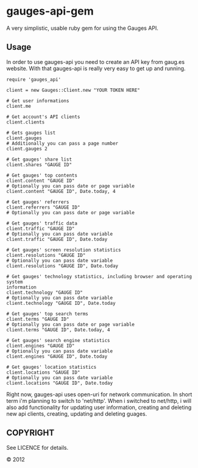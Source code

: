 # gauges-api-gem

A very simplistic, usable ruby gem for using the Gauges API.

## Usage

In order to use gauges-api you need to create an API key from 
gaug.es website. With that gauges-api is really very easy to
get up and running.

```
require 'gauges_api'

client = new Gauges::Client.new "YOUR TOKEN HERE"

# Get user informations
client.me

# Get account's API clients
client.clients

# Gets gauges list
client.gauges
# Additionally you can pass a page number
client.gauges 2

# Get gauges' share list
client.shares "GAUGE ID"

# Get gauges' top contents
client.content "GAUGE ID"
# Optionally you can pass date or page variable
client.content "GAUGE ID", Date.today, 4

# Get gauges' referrers
client.referrers "GAUGE ID"
# Optionally you can pass date or page variable

# Get gauges' traffic data
client.traffic "GAUGE ID"
# Optionally you can pass date variable
client.traffic "GAUGE ID", Date.today

# Get gauges' screen resolution statistics
client.resolutions "GAUGE ID"
# Optionally you can pass date variable
client.resolutions "GAUGE ID", Date.today

# Get gauges' technology statistics, including browser and operating system
information
client.technology "GAUGE ID"
# Optionally you can pass date variable
client.technology "GAUGE ID", Date.today

# Get gauges' top search terms
client.terms "GAUGE ID"
# Optionally you can pass date or page variable
client.terms "GAUGE ID", Date.today, 4

# Get gauges' search engine statistics
client.engines "GAUGE ID"
# Optionally you can pass date variable
client.engines "GAUGE ID", Date.today

# Get gauges' location statistics
client.locations "GAUGE ID"
# Optionally you can pass date variable
client.locations "GAUGE ID", Date.today
```

Right now, gauges-api uses open-uri for network communication. In short
term i'm planning to switch to 'net/http'. When i switched to net/http,
i will also add functionality for updating user information, creating and
deleting new api clients, creating, updating and deleting guages.

## COPYRIGHT
See LICENCE for details.

&copy; 2012
